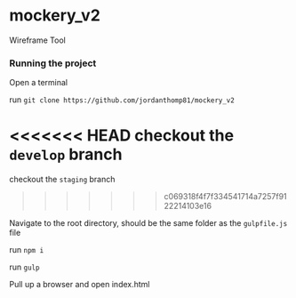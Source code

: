 # mockery_v2
Wireframe Tool


### Running the project
Open a terminal

run `git clone https://github.com/jordanthomp81/mockery_v2`

<<<<<<< HEAD
checkout the `develop` branch
=======
checkout the `staging` branch
>>>>>>> c069318f4f7f334541714a7257f9122214103e16

Navigate to the root directory, should be the same folder as the `gulpfile.js` file

run `npm i`

run `gulp`

Pull up a browser and open index.html
